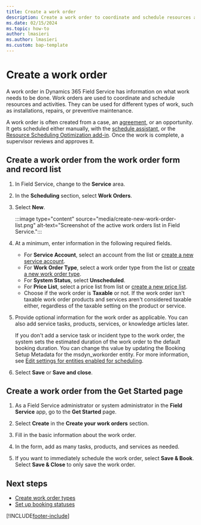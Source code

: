 ```yaml
---
title: Create a work order
description: Create a work order to coordinate and schedule resources and activities for installations, repairs, or preventive maintenance.
ms.date: 02/15/2024
ms.topic: how-to
author: lmasieri
ms.author: lmasieri
ms.custom: bap-template
---
```


# Create a work order

A work order in Dynamics 365 Field Service has information on what work needs to be done. Work orders are used to coordinate and schedule resources and activities. They can be used for different types of work, such as installations, repairs, or preventive maintenance.  
  
A work order is often created from a case, an [agreement](set-up-customer-agreements.md), or an opportunity. It gets scheduled either manually, with the [schedule assistant](schedule-assistant.md), or the [Resource Scheduling Optimization add-in](rso-overview.md). Once the work is complete, a supervisor reviews and approves it.

## Create a work order from the work order form and record list

1. In Field Service, change to the **Service** area.

1. In the **Scheduling** section, select **Work Orders**.

1. Select **New**.

   :::image type="content" source="media/create-new-work-order-list.png" alt-text="Screenshot of the active work orders list in Field Service.":::

1. At a minimum, enter information in the following required fields.

    - For **Service Account**, select an account from the list or [create a new service account](accounts.md).
    - For **Work Order Type**, select a work order type from the list or [create a new work order type](create-work-order-types.md).
    - For **System Status**, select **Unscheduled**.
    - For **Price List**, select a price list from list or [create a new price list](create-price-list.md).
    - Choose if the work order is **Taxable** or not. If the work order isn't taxable work order products and services aren't considered taxable either, regardless of the taxable setting on the product or service.
  
1. Provide optional information for the work order as applicable. You can also add service tasks, products, services, or knowledge articles later.

   If you don't add a service task or incident type to the work order, the system sets the estimated duration of the work order to the default booking duration. You can change ths value by updating the Booking Setup Metadata for the msdyn_workorder entity. For more information, see [Edit settings for entities enabled for scheduling](/dynamics365/field-service/schedule-new-entity#edit-settings-for-enabled-entities).
  
1. Select **Save** or **Save and close**.

## Create a work order from the Get Started page

1. As a Field Service administrator or system administrator in the **Field Service** app, go to the **Get Started** page.

1. Select **Create** in the **Create your work orders** section.

1. Fill in the basic information about the work order.

1. In the form, add as many tasks, products, and services as needed.

1. If you want to immediately schedule the work order, select **Save & Book**. Select **Save & Close** to only save the work order.

## Next steps

- [Create work order types](create-work-order-types.md)
- [Set up booking statuses](set-up-booking-statuses.md)

[!INCLUDE[footer-include](../includes/footer-banner.md)]
